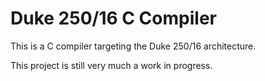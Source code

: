 # Duke 250/16 C Compiler

This is a C compiler targeting the Duke 250/16 architecture.

This project is still very much a work in progress.
